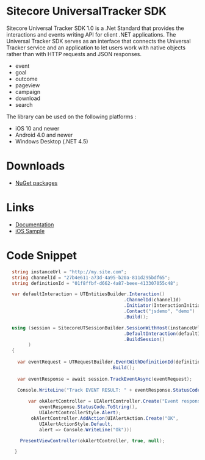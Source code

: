 Sitecore UniversalTracker SDK
========

Sitecore Universal Tracker SDK 1.0 is a .Net Standard that provides the interactions and events writing API for client .NET applications. The Universal Tracker SDK serves as an interface that connects the Universal Tracker service and an application to let users work with native objects rather than with HTTP requests and JSON responses.

* event		
* goal		
* outcome	
* pageview	
* campaign	
* download	
* search		

The library can be used on the following platforms :

* iOS 10 and newer
* Android 4.0 and newer
* Windows Desktop (.NET 4.5)

# Downloads
- [NuGet packages](https://www.nuget.org/packages/Sitecore.UniversalTracker.MobileSDK)

# Links
- [Documentation](https://doc.sitecore.com/developers/91/sitecore-experience-platform/en/universal-tracker-sdk.html)
- [iOS Sample](https://github.com/Sitecore/Sitecore.UniversalTracker.MobileSDK/tree/master/Sitecore.UniversalTrackerClient/Apps/Demo/UniversalTrackerDemo)



# Code Snippet
```csharp
  string instanceUrl = "http://my.site.com";
  string channelId = "27b4e611-a73d-4a95-b20a-811d295bdf65";
  string definitionId = "01f8ffbf-d662-4a87-beee-413307055c48";

  var defaultInteraction = UTEntitiesBuilder.Interaction()
                                           .ChannelId(channelId)
                                           .Initiator(InteractionInitiator.Contact)
                                           .Contact("jsdemo", "demo")
                                           .Build();

  using (session = SitecoreUTSessionBuilder.SessionWithHost(instanceUrl)
                                           .DefaultInteraction(defaultInteraction)
                                           .BuildSession()
        )
  {
    
    var eventRequest = UTRequestBuilder.EventWithDefinitionId(definitionId)
                                      .Build();
   
    var eventResponse = await session.TrackEventAsync(eventRequest);
   
    Console.WriteLine("Track EVENT RESULT: " + eventResponse.StatusCode.ToString());

        var okAlertController = UIAlertController.Create("Event response code",
            eventResponse.StatusCode.ToString(), 
            UIAlertControllerStyle.Alert);
         okAlertController.AddAction(UIAlertAction.Create("OK",
            UIAlertActionStyle.Default, 
            alert => Console.WriteLine("Ok")))

     PresentViewController(okAlertController, true, null);

   }
```
